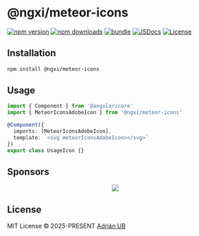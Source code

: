 # @ngxi/meteor-icons

[![npm version][npm-version-src]][npm-version-href]
[![npm downloads][npm-downloads-src]][npm-downloads-href]
[![bundle][bundle-src]][bundle-href]
[![JSDocs][jsdocs-src]][jsdocs-href]
[![License][license-src]][license-href]

## Installation

```sh
npm install @ngxi/meteor-icons
```

## Usage

```ts
import { Component } from '@angular/core'
import { MeteorIconsAdobeIcon } from '@ngxi/meteor-icons'

@Component({
  imports: [MeteorIconsAdobeIcon],
  template: `<svg meteorIconsAdobeIcon></svg>`
})
export class UsageIcon {}
```

## Sponsors

<p align="center">
  <a href="https://cdn.jsdelivr.net/gh/adrian-ub/static/sponsors.svg">
    <img src='https://cdn.jsdelivr.net/gh/adrian-ub/static/sponsors.svg'/>
  </a>
</p>

## License

MIT License © 2025-PRESENT [Adrián UB](https://github.com/adrian-ub)

<!-- Badges -->

[npm-version-src]: https://img.shields.io/npm/v/@ngxi/meteor-icons?style=flat&colorA=080f12&colorB=1fa669
[npm-version-href]: https://npmjs.com/package/@ngxi/meteor-icons
[npm-downloads-src]: https://img.shields.io/npm/dm/@ngxi/meteor-icons?style=flat&colorA=080f12&colorB=1fa669
[npm-downloads-href]: https://npmjs.com/package/@ngxi/meteor-icons
[bundle-src]: https://img.shields.io/bundlephobia/minzip/@ngxi/meteor-icons?style=flat&colorA=080f12&colorB=1fa669&label=minzip
[bundle-href]: https://bundlephobia.com/result?p=@ngxi/meteor-icons
[license-src]: https://img.shields.io/npm/l/@ngxi/meteor-icons?style=flat&colorA=080f12&colorB=1fa669
[license-href]: https://github.com/adrian-ub/ngxi/blob/main/LICENSE
[jsdocs-src]: https://img.shields.io/badge/jsdocs-reference-080f12?style=flat&colorA=080f12&colorB=1fa669
[jsdocs-href]: https://www.jsdocs.io/package/@ngxi/meteor-icons
